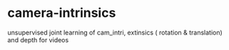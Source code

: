 # camera-intrinsics
unsupervised joint learning of cam_intri, extinsics ( rotation &amp; translation) and depth for videos
